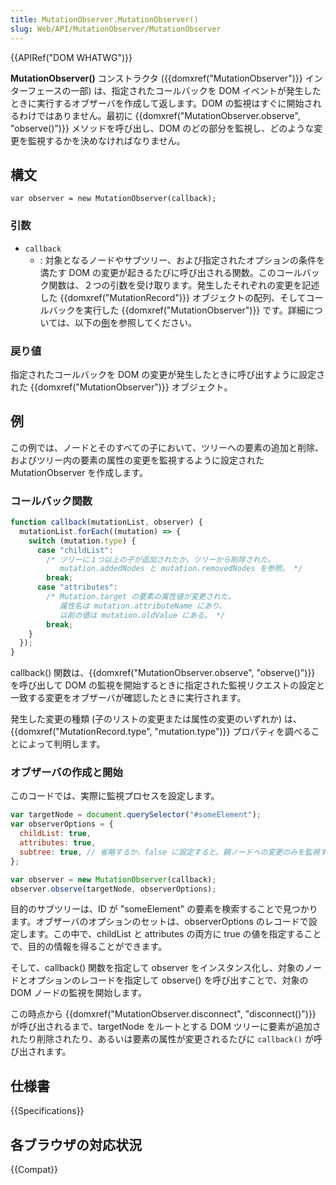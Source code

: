 ```yaml
---
title: MutationObserver.MutationObserver()
slug: Web/API/MutationObserver/MutationObserver
---
```


{{APIRef("DOM WHATWG")}}

**MutationObserver()** コンストラクタ ({{domxref("MutationObserver")}} インターフェースの一部) は、指定されたコールバックを DOM イベントが発生したときに実行するオブザーバを作成して返します。DOM の監視はすぐに開始されるわけではありません。最初に {{domxref("MutationObserver.observe", "observe()")}} メソッドを呼び出し、DOM のどの部分を監視し、どのような変更を監視するかを決めなければなりません。

## 構文

```
var observer = new MutationObserver(callback);
```

### 引数

- `callback`
  - : 対象となるノードやサブツリー、および指定されたオプションの条件を満たす DOM の変更が起きるたびに呼び出される関数。このコールバック関数は、２つの引数を受け取ります。発生したそれぞれの変更を記述した {{domxref("MutationRecord")}} オブジェクトの配列、そしてコールバックを実行した {{domxref("MutationObserver")}} です。詳細については、以下の[例](#例)を参照してください。

### 戻り値

指定されたコールバックを DOM の変更が発生したときに呼び出すように設定された {{domxref("MutationObserver")}} オブジェクト。

## 例

この例では、ノードとそのすべての子において、ツリーへの要素の追加と削除、およびツリー内の要素の属性の変更を監視するように設定された MutationObserver を作成します。

### コールバック関数

```js
function callback(mutationList, observer) {
  mutationList.forEach((mutation) => {
    switch (mutation.type) {
      case "childList":
        /* ツリーに１つ以上の子が追加されたか、ツリーから削除された。
           mutation.addedNodes と mutation.removedNodes を参照。 */
        break;
      case "attributes":
        /* Mutation.target の要素の属性値が変更された。
           属性名は mutation.attributeName にあり、
           以前の値は mutation.oldValue にある。 */
        break;
    }
  });
}
```

callback() 関数は、{{domxref("MutationObserver.observe", "observe()")}} を呼び出して DOM の監視を開始するときに指定された監視リクエストの設定と一致する変更をオブザーバが確認したときに実行されます。

発生した変更の種類 (子のリストの変更または属性の変更のいずれか) は、{{domxref("MutationRecord.type", "mutation.type")}} プロパティを調べることによって判明します。

### オブザーバの作成と開始

このコードでは、実際に監視プロセスを設定します。

```js
var targetNode = document.querySelector("#someElement");
var observerOptions = {
  childList: true,
  attributes: true,
  subtree: true, // 省略するか、false に設定すると、親ノードへの変更のみを監視する。
};

var observer = new MutationObserver(callback);
observer.observe(targetNode, observerOptions);
```

目的のサブツリーは、ID が "someElement" の要素を検索することで見つかります。オブザーバのオプションのセットは、observerOptions のレコードで設定します。この中で、childList と attributes の両方に true の値を指定することで、目的の情報を得ることができます。

そして、callback() 関数を指定して observer をインスタンス化し、対象のノードとオプションのレコードを指定して observe() を呼び出すことで、対象の DOM ノードの監視を開始します。

この時点から {{domxref("MutationObserver.disconnect", "disconnect()")}} が呼び出されるまで、targetNode をルートとする DOM ツリーに要素が追加されたり削除されたり、あるいは要素の属性が変更されるたびに `callback()` が呼び出されます。

## 仕様書

{{Specifications}}

## 各ブラウザの対応状況

{{Compat}}
